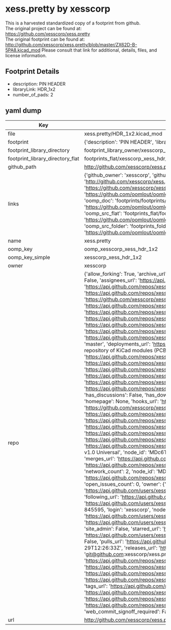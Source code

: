 # xess.pretty by xesscorp  
This is a harvested standardized copy of a footprint from github.  
The original project can be found at:  
https://github.com/xesscorp/xess.pretty  
The original footprint can be found at:
http://github.com/xesscorp/xess.pretty/blob/master/ZX62D-B-5PA8.kicad_mod
Please consult that link for additional, details, files, and license information.  
## Footprint Details
* description: PIN HEADER  
* libraryLink: HDR_1x2  
* number_of_pads: 2  
## yaml dump  
| Key | Value |  
| --- | --- |  
| file | xess.pretty/HDR_1x2.kicad_mod |  
| footprint | {'description': 'PIN HEADER', 'libraryLink': 'HDR_1x2', 'number_of_pads': 2} |  
| footprint_library_directory | footprint_library_owner/xesscorp_xess.pretty |  
| footprint_library_directory_flat | footprints_flat/xesscorp_xess_hdr_1x2/working |  
| github_path | http://github.com/xesscorp/xess.pretty/blob/master/HDR_1x2.kicad_mod |  
| links | {'github_owner': 'xesscorp', 'github_repo_name': 'xess.pretty', 'github_src': 'http://github.com/xesscorp/xess.pretty/blob/master/ZX62D-B-5PA8.kicad_mod', 'github_src_repo': 'https://github.com/xesscorp/xess.pretty', 'oomp_bot': 'footprints/xesscorp_xess_hdr_1x2/working', 'oomp_bot_github': 'https://github.com/oomlout/oomlout_oomp_footprint_bot/tree/main/footprints/xesscorp_xess_hdr_1x2/working', 'oomp_doc': 'footprints/footprints/xesscorp/xess/HDR_1x2/working/', 'oomp_doc_github': 'https://github.com/oomlout/oomlout_oomp_footprint_doc/tree/main/footprints/footprints/xesscorp/xess/HDR_1x2/working', 'oomp_src_flat': 'footprints_flat/footprints_flat/xesscorp_xess_hdr_1x2/working', 'oomp_src_flat_github': 'https://github.com/oomlout/oomlout_oomp_footprint_src/tree/main/footprints_flat/xesscorp_xess_hdr_1x2/working', 'oomp_src_folder': 'footprints_folder/footprints_folder/xesscorp/xess/HDR_1x2/working', 'oomp_src_folder_github': 'https://github.com/oomlout/oomlout_oomp_footprint_src/tree/main/footprints_folder/xesscorp/xess/HDR_1x2/working'} |  
| name | xess.pretty |  
| oomp_key | oomp_xesscorp_xess_hdr_1x2 |  
| oomp_key_simple | xesscorp_xess_hdr_1x2 |  
| owner | xesscorp |  
| repo | {'allow_forking': True, 'archive_url': 'https://api.github.com/repos/xesscorp/xess.pretty/{archive_format}{/ref}', 'archived': False, 'assignees_url': 'https://api.github.com/repos/xesscorp/xess.pretty/assignees{/user}', 'blobs_url': 'https://api.github.com/repos/xesscorp/xess.pretty/git/blobs{/sha}', 'branches_url': 'https://api.github.com/repos/xesscorp/xess.pretty/branches{/branch}', 'clone_url': 'https://github.com/xesscorp/xess.pretty.git', 'collaborators_url': 'https://api.github.com/repos/xesscorp/xess.pretty/collaborators{/collaborator}', 'comments_url': 'https://api.github.com/repos/xesscorp/xess.pretty/comments{/number}', 'commits_url': 'https://api.github.com/repos/xesscorp/xess.pretty/commits{/sha}', 'compare_url': 'https://api.github.com/repos/xesscorp/xess.pretty/compare/{base}...{head}', 'contents_url': 'https://api.github.com/repos/xesscorp/xess.pretty/contents/{+path}', 'contributors_url': 'https://api.github.com/repos/xesscorp/xess.pretty/contributors', 'created_at': '2014-08-06T15:33:18Z', 'default_branch': 'master', 'deployments_url': 'https://api.github.com/repos/xesscorp/xess.pretty/deployments', 'description': 'XESS Corp. repository of KiCad modules (PCB footprints).', 'disabled': False, 'downloads_url': 'https://api.github.com/repos/xesscorp/xess.pretty/downloads', 'events_url': 'https://api.github.com/repos/xesscorp/xess.pretty/events', 'fork': False, 'forks': 2, 'forks_count': 2, 'forks_url': 'https://api.github.com/repos/xesscorp/xess.pretty/forks', 'full_name': 'xesscorp/xess.pretty', 'git_commits_url': 'https://api.github.com/repos/xesscorp/xess.pretty/git/commits{/sha}', 'git_refs_url': 'https://api.github.com/repos/xesscorp/xess.pretty/git/refs{/sha}', 'git_tags_url': 'https://api.github.com/repos/xesscorp/xess.pretty/git/tags{/sha}', 'git_url': 'git://github.com/xesscorp/xess.pretty.git', 'has_discussions': False, 'has_downloads': True, 'has_issues': True, 'has_pages': False, 'has_projects': True, 'has_wiki': True, 'homepage': None, 'hooks_url': 'https://api.github.com/repos/xesscorp/xess.pretty/hooks', 'html_url': 'https://github.com/xesscorp/xess.pretty', 'id': 22687919, 'is_template': False, 'issue_comment_url': 'https://api.github.com/repos/xesscorp/xess.pretty/issues/comments{/number}', 'issue_events_url': 'https://api.github.com/repos/xesscorp/xess.pretty/issues/events{/number}', 'issues_url': 'https://api.github.com/repos/xesscorp/xess.pretty/issues{/number}', 'keys_url': 'https://api.github.com/repos/xesscorp/xess.pretty/keys{/key_id}', 'labels_url': 'https://api.github.com/repos/xesscorp/xess.pretty/labels{/name}', 'language': None, 'languages_url': 'https://api.github.com/repos/xesscorp/xess.pretty/languages', 'license': {'key': 'cc0-1.0', 'name': 'Creative Commons Zero v1.0 Universal', 'node_id': 'MDc6TGljZW5zZTY=', 'spdx_id': 'CC0-1.0', 'url': 'https://api.github.com/licenses/cc0-1.0'}, 'merges_url': 'https://api.github.com/repos/xesscorp/xess.pretty/merges', 'milestones_url': 'https://api.github.com/repos/xesscorp/xess.pretty/milestones{/number}', 'mirror_url': None, 'name': 'xess.pretty', 'network_count': 2, 'node_id': 'MDEwOlJlcG9zaXRvcnkyMjY4NzkxOQ==', 'notifications_url': 'https://api.github.com/repos/xesscorp/xess.pretty/notifications{?since,all,participating}', 'open_issues': 0, 'open_issues_count': 0, 'owner': {'avatar_url': 'https://avatars.githubusercontent.com/u/845595?v=4', 'events_url': 'https://api.github.com/users/xesscorp/events{/privacy}', 'followers_url': 'https://api.github.com/users/xesscorp/followers', 'following_url': 'https://api.github.com/users/xesscorp/following{/other_user}', 'gists_url': 'https://api.github.com/users/xesscorp/gists{/gist_id}', 'gravatar_id': '', 'html_url': 'https://github.com/xesscorp', 'id': 845595, 'login': 'xesscorp', 'node_id': 'MDQ6VXNlcjg0NTU5NQ==', 'organizations_url': 'https://api.github.com/users/xesscorp/orgs', 'received_events_url': 'https://api.github.com/users/xesscorp/received_events', 'repos_url': 'https://api.github.com/users/xesscorp/repos', 'site_admin': False, 'starred_url': 'https://api.github.com/users/xesscorp/starred{/owner}{/repo}', 'subscriptions_url': 'https://api.github.com/users/xesscorp/subscriptions', 'type': 'User', 'url': 'https://api.github.com/users/xesscorp'}, 'private': False, 'pulls_url': 'https://api.github.com/repos/xesscorp/xess.pretty/pulls{/number}', 'pushed_at': '2018-05-29T12:26:33Z', 'releases_url': 'https://api.github.com/repos/xesscorp/xess.pretty/releases{/id}', 'size': 313, 'ssh_url': 'git@github.com:xesscorp/xess.pretty.git', 'stargazers_count': 4, 'stargazers_url': 'https://api.github.com/repos/xesscorp/xess.pretty/stargazers', 'statuses_url': 'https://api.github.com/repos/xesscorp/xess.pretty/statuses/{sha}', 'subscribers_count': 4, 'subscribers_url': 'https://api.github.com/repos/xesscorp/xess.pretty/subscribers', 'subscription_url': 'https://api.github.com/repos/xesscorp/xess.pretty/subscription', 'svn_url': 'https://github.com/xesscorp/xess.pretty', 'tags_url': 'https://api.github.com/repos/xesscorp/xess.pretty/tags', 'teams_url': 'https://api.github.com/repos/xesscorp/xess.pretty/teams', 'temp_clone_token': None, 'topics': [], 'trees_url': 'https://api.github.com/repos/xesscorp/xess.pretty/git/trees{/sha}', 'updated_at': '2018-08-25T19:00:19Z', 'url': 'https://api.github.com/repos/xesscorp/xess.pretty', 'visibility': 'public', 'watchers': 4, 'watchers_count': 4, 'web_commit_signoff_required': False} |  
| url | http://github.com/xesscorp/xess.pretty |  


